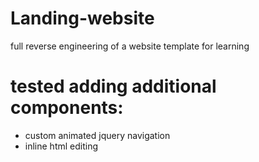 # Landing-website
 full reverse engineering of a website template for learning
 
# tested adding additional components:
- custom animated jquery navigation
- inline html editing
